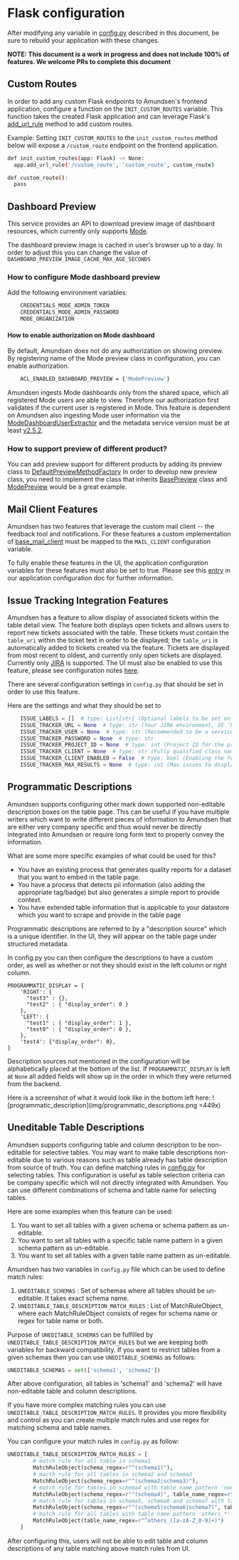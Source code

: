 # Flask configuration

After modifying any variable in [config.py](https://github.com/lyft/amundsenfrontendlibrary/blob/master/amundsen_application/config.py) described in this document, be sure to rebuild your application with these changes.

**NOTE: This document is a work in progress and does not include 100% of features. We welcome PRs to complete this document**

## Custom Routes
In order to add any custom Flask endpoints to Amundsen's frontend application, configure a function on the `INIT_CUSTOM_ROUTES` variable. This function takes the created Flask application and can leverage Flask's [add_url_rule](https://flask.palletsprojects.com/en/1.1.x/api/#flask.Flask.add_url_rule) method to add custom routes.

Example: Setting `INIT_CUSTOM_ROUTES` to the `init_custom_routes` method below will expose a `/custom_route` endpoint on the frontend application.
```bash
def init_custom_routes(app: Flask) -> None:
  app.add_url_rule('/custom_route', 'custom_route', custom_route)

def custom_route():
  pass
```
## Dashboard Preview
This service provides an API to download preview image of dashboard resources, which currently only supports [Mode](https://app.mode.com/).

The dashboard preview image is cached in user's browser up to a day. In order to adjust this you can change the value of `DASHBOARD_PREVIEW_IMAGE_CACHE_MAX_AGE_SECONDS`

### How to configure Mode dashboard preview
Add the following environment variables:
```bash
    CREDENTIALS_MODE_ADMIN_TOKEN
    CREDENTIALS_MODE_ADMIN_PASSWORD
    MODE_ORGANIZATION
```

#### How to enable authorization on Mode dashboard
By default, Amundsen does not do any authorization on showing preview. By registering name of the Mode preview class in configuration, you can enable authorization.
```bash
    ACL_ENABLED_DASHBOARD_PREVIEW = {'ModePreview'}
```
Amundsen ingests Mode dashboards only from the shared space, which all registered Mode users are able to view. Therefore our authorization first validates if the current user is registered in Mode. This feature is dependent on Amundsen also ingesting Mode user information via the [ModeDashboardUserExtractor](https://github.com/lyft/amundsendatabuilder/blob/master/README.md#modedashboarduserextractor) and the metadata service version must be at least [v2.5.2](https://github.com/lyft/amundsenmetadatalibrary/releases/tag/v2.5.2).

### How to support preview of different product?
You can add preview support for different products by adding its preview class to [DefaultPreviewMethodFactory](https://github.com/lyft/amundsenfrontendlibrary/blob/master/amundsen_application/api/preview/dashboard/dashboard_preview/preview_factory_method.py#L27)
In order to develop new preview class, you need to implement the class that inherits [BasePreview](https://github.com/lyft/amundsenfrontendlibrary/blob/master/amundsen_application/base/base_preview.py#L4) class and [ModePreview](https://github.com/lyft/amundsenfrontendlibrary/blob/master/amundsen_application/api/preview/dashboard/dashboard_preview/mode_preview.py#L28) would be a great example.

## Mail Client Features
Amundsen has two features that leverage the custom mail client -- the feedback tool and notifications. For these features a custom implementation of [base_mail_client](https://github.com/lyft/amundsenfrontendlibrary/blob/master/amundsen_application/base/base_mail_client.py) must be mapped to the `MAIL_CLIENT` configuration variable.

To fully enable these features in the UI, the application configuration variables for these features must also be set to true. Please see this [entry](application_config.md#mail-client-features) in our application configuration doc for further information.

## Issue Tracking Integration Features
Amundsen has a feature to allow display of associated tickets within the table detail view. The feature both displays
open tickets and allows users to report new tickets associated with the table. These tickets must contain the
`table_uri` within the ticket text in order to be displayed; the `table_uri` is automatically added to tickets created
via the feature. Tickets are displayed from most recent to oldest, and currently only open tickets are displayed. Currently only
 [JIRA](https://www.atlassian.com/software/jira) is supported. The UI must also be enabled to use this feature, please
 see configuration notes [here](application_config.md#issue-tracking-features).

There are several configuration
settings in `config.py` that should be set in order to use this feature.

Here are the settings and what they should be set to
```python
    ISSUE_LABELS = []  # type: List[str] (Optional labels to be set on the created tickets)
    ISSUE_TRACKER_URL = None  # type: str (Your JIRA environment, IE 'https://jira.net')
    ISSUE_TRACKER_USER = None  # type: str (Recommended to be a service account)
    ISSUE_TRACKER_PASSWORD = None  # type: str
    ISSUE_TRACKER_PROJECT_ID = None  # type: int (Project ID for the project you would like JIRA tickets to be created in)
    ISSUE_TRACKER_CLIENT = None  # type: str (Fully qualified class name and path)
    ISSUE_TRACKER_CLIENT_ENABLED = False  # type: bool (Enabling the feature, must be set to True)
    ISSUE_TRACKER_MAX_RESULTS = None  # type: int (Max issues to display at a time)

```
## Programmatic Descriptions
Amundsen supports configuring other mark down supported non-editable description boxes on the table page.
This can be useful if you have multiple writers which want to write different pieces of information to Amundsen
that are either very company specific and thus would never be directly integrated into Amundsen or require long form text
to properly convey the information.

What are some more specific examples of what could be used for this?
- You have an existing process that generates quality reports for a dataset that you want to embed in the table page.
- You have a process that detects pii information (also adding the appropriate tag/badge) but also generates a simple
report to provide context.
- You have extended table information that is applicable to your datastore which you want to scrape and provide in the
table page

Programmatic descriptions are referred to by a "description source" which is a unique identifier.
In the UI, they will appear on the table page under structured metadata.

In config.py you can then configure the descriptions to have a custom order, as well as whether or not they should exist in the left column or right column.
```    
PROGRAMMATIC_DISPLAY = {
    'RIGHT': {
      "test3" : {},
      "test2" : { "display_order": 0 }
    },
    'LEFT': {
      "test1" : { "display_order": 1 },
      "test0" : { "display_order": 0 },
    },
    'test4': {"display_order": 0},
}
```
Description sources not mentioned in the configuration will be alphabetically placed at the bottom of the list. If `PROGRAMMATIC_DISPLAY` is left at `None` all added fields will show up in the order in which they were returned from the backend.

Here is a screenshot of what it would look like in the bottom left here:
![programmatic_description](img/programmatic_descriptions.png =449x)

## Uneditable Table Descriptions
Amundsen supports configuring table and column description to be non-editable for selective tables. You may want to make table
descriptions non-editable due to various reasons such as table already has table description from source of truth.
You can define matching rules in  [config.py](https://github.com/lyft/amundsenfrontendlibrary/blob/master/amundsen_application/config.py) for selecting tables. This configuration is useful as table selection criteria can
be company specific which will not directly integrated with Amundsen.
You can use different combinations of schema and table name for selecting tables.

Here are some examples when this feature can be used:
1. You want to set all tables with a given schema or schema pattern as un-editable.
2. You want to set all tables with a specific table name pattern in a given schema pattern as un-editable.
3. You want to set all tables with a given table name pattern as un-editable.

Amundsen has two variables in `config.py` file which can be used to define match rules:
1. `UNEDITABLE_SCHEMAS` : Set of schemas where all tables should be un-editable. It takes exact schema name.
2. `UNEDITABLE_TABLE_DESCRIPTION_MATCH_RULES` : List of MatchRuleObject, where each MatchRuleObject consists of regex for
schema name or regex for table name or both.

Purpose of `UNEDITABLE_SCHEMAS` can be fulfilled by `UNEDITABLE_TABLE_DESCRIPTION_MATCH_RULES` but we are keeping both
variables for backward compatibility.
If you want to restrict tables from a given schemas then you can use `UNEDITABLE_SCHEMAS` as follows:
```python
UNEDITABLE_SCHEMAS = set(['schema1', 'schema2'])
```
After above configuration, all tables in 'schema1' and 'schema2' will have non-editable table and column descriptions.

If you have more complex matching rules you can use `UNEDITABLE_TABLE_DESCRIPTION_MATCH_RULES`. It provides you more flexibility
and control as you can create multiple match rules and use regex for matching schema and table names.

You can configure your match rules in `config.py` as follow:
```python
UNEDITABLE_TABLE_DESCRIPTION_MATCH_RULES = [
        # match rule for all table in schema1
        MatchRuleObject(schema_regex=r"^(schema1)"),
        # macth rule for all tables in schema2 and schema3
        MatchRuleObject(schema_regex=r"^(schema2|schema3)"),
        # match rule for tables in schema4 with table name pattern 'noedit_*'
        MatchRuleObject(schema_regex=r"^(schema4)", table_name_regex=r"^noedit_([a-zA-Z_0-9]+)"),
        # match rule for tables in schema5, schema6 and schema7 with table name pattern 'noedit_*'
        MatchRuleObject(schema_regex=r"^(schema5|schema6|schema7)", table_name_regex=r"^noedit_([a-zA-Z_0-9]+)"),
        # match rule for all tables with table name pattern 'others_*'
        MatchRuleObject(table_name_regex=r"^others_([a-zA-Z_0-9]+)")
    ]
```

After configuring this, users will not be able to edit table and column descriptions of any table matching above match rules
from UI.
